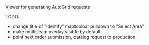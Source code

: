 Viewer for generating AutoGrid requests

TODO:
+ change title of "Identify" maptoolbar pulldown to "Select Area"
+ make multibeam overlay visible by default
+ point next order submission, catalog request to production